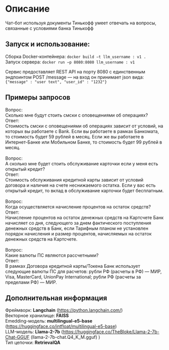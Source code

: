 # Описание

Чат-бот используя документы Тинькофф умеет отвечать на вопросы, связанные с условиями банка Тинькофф

## Запуск и использование:

Сборка Docker-контейнера: `docker build −t llm_username : v1 . `<br>
Запуск сервера: `docker run −p 8080:8080 llm_username : v1`

Сервис предоставляет REST API на порту 8080 с единственным эндпоинтом POST /message — на вход он принимает json вида:
`{"message" : "user text", "user_id" : "1232"}`

## Примеры запросов
Вопрос: <br>
Сколько мне будут стоить смски с оповещениями об операциях?
<br>
Ответ:<br>
Стоимость смски с оповещениями об операциях зависит от условий, на которых вы работаете с Bank. Если вы работаете в рамках Банкомата, то стоимость будет 59 рублей в месяц. Если же вы работаете в Интернет-Банке или Мобильном Банке, то стоимость будет 99 рублей в месяц.
<br>
<br>
Вопрос: <br>
А сколько мне будет стоить обслуживание карточки если у меня есть открытый кредит?
<br>
Ответ:<br>
Стоимость обслуживания кредитной карты зависит от условий договора и наличия на счете неснижаемого остатка. Если у вас есть открытый кредит, то вклад в обслуживание карточки будет бесплатным.
<br>
<br>
Вопрос: <br>
Когда осуществляется начисление процентов на остаток средств?
<br>
Ответ:<br>
Начисление процентов на остаток денежных средств на Картсчете Банк начисляет со дня, следующего за днем фактического поступления денежных средств в Банк, если Тарифным планом не установлен порядок начисления и размер процентов, начисляемых на остаток денежных средств на Картсчете.
<br>
<br>
Вопрос: <br>
Какие валюты ПС являются рассчетными?
<br>
Ответ:<br>
В рамках Договора кредитной карты/Токена Банк использует следующие валюты ПС для расчетов: рубли РФ (расчеты в РФ) — МИР, Visa, MasterCard, UnionPay International; рубли РФ (расчеты за пределами РФ) — МИР.<br>

## Дополнительная информация
Фреймворк: **Langchain** (https://python.langchain.com/) <br>
Векторное хранилище: **FAISS** <br>
Emedding-модель: **multilingual-e5-base** (https://huggingface.co/intfloat/multilingual-e5-base) <br>
LLM-модель: **Llama-2-7b** (https://huggingface.co/TheBloke/Llama-2-7b-Chat-GGUF (llama-2-7b-chat.Q4_K_M.gguf) ) <br>
Тип цепочки: **RetrievalQA** 
